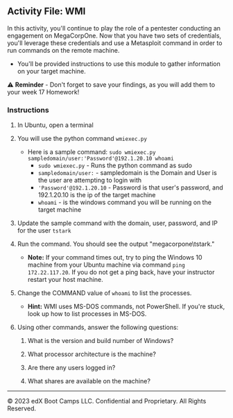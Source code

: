 ## Activity File: WMI

In this activity, you'll continue to play the role of a pentester conducting an engagement on MegaCorpOne. Now that you have two sets of credentials, you'll leverage these credentials and use a Metasploit command in order to run commands on the remote machine.

- You'll be provided instructions to use this module to gather information on your target machine.

⚠️ **Reminder** - Don't forget to save your findings, as you will add them to your week 17 Homework!


### Instructions

1. In Ubuntu, open a terminal 

2. You will use the python command `wmiexec.py`
   - Here is a sample command:  `sudo wmiexec.py sampledomain/user:'Password'@192.1.20.10 whoami`
     - `sudo wmiexec.py`  - Runs the python command as sudo
     - `sampledomain/user:` - sampledomain is the Domain  and User is the user are attempting to login with
     - `'Password'@192.1.20.10` - Password is that user's password, and 192.1.20.10 is the ip of the target machine
     - `whoami` - is the windows command you will be running on the target machine
       
3. Update the sample command with the domain, user, password, and IP for the user `tstark`
  
4. Run the command. You should see the output "megacorpone\tstark."

	 - **Note:** If your command times out, try to ping the Windows 10 machine from your Ubuntu machine via command `ping 172.22.117.20`. If you do not get a ping back, have your instructor restart your host machine. 

8. Change the COMMAND value of `whoami` to list the processes. 

     - **Hint:** WMI uses MS-DOS commands, not PowerShell. If you're stuck, look up how to list processes in MS-DOS.

9. Using other commands, answer the following questions:

	1. What is the version and build number of Windows?
	
	2. What processor architecture is the machine?
	
	3. Are there any users logged in?
	
	4. What shares are available on the machine?

---

&copy; 2023 edX Boot Camps LLC. Confidential and Proprietary. All Rights Reserved.



